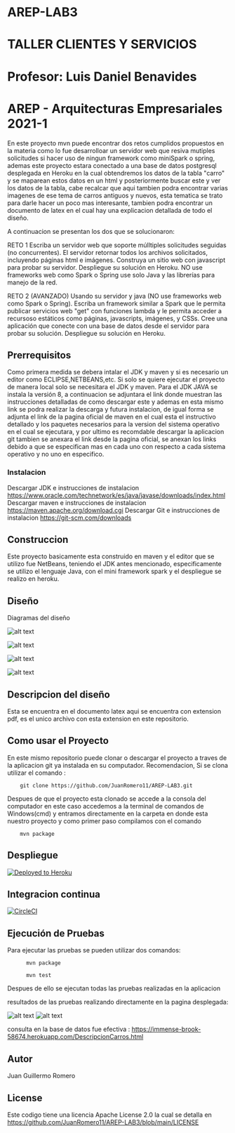 # AREP-LAB3


# TALLER CLIENTES Y SERVICIOS
# Profesor: Luis Daniel Benavides
# AREP - Arquitecturas Empresariales 2021-1

En este proyecto mvn puede encontrar dos retos cumplidos propuestos en la materia como lo fue desarrolloar un servidor web que resiva mutiples solicitudes si hacer uso de ningun framework como miniSpark o spring, ademas este proyecto estara conectado a una base de datos postgresql desplegada en Heroku en la cual obtendremos los datos de la tabla "carro" y se maparean estos datos en un html y posteriormente buscar este y ver los datos de la tabla, cabe recalcar que aqui tambien podra encontrar varias imagenes de ese tema de carros antiguos y nuevos, esta tematica se trato para darle hacer un poco mas interesante, tambien podra encontrar un documento de latex en el cual hay una explicacion detallada de todo el diseño.

A continuacion se presentan los dos que se solucionaron:

RETO 1
Escriba un servidor web que soporte múlltiples solicitudes seguidas (no concurrentes). El servidor retornar todos los archivos solicitados, incluyendo páginas html e imágenes. Construya un sitio web con javascript para probar su servidor. Despliegue su solución en Heroku. NO use frameworks web como Spark o Spring use solo Java y las librerías para manejo de la red.

RETO 2 (AVANZADO)
Usando su  servidor y java (NO use frameworks web como Spark o Spring). Escriba un framework similar a Spark que le permita publicar servicios web "get" con funciones lambda y le permita acceder a recursoso estáticos como páginas, javascripts, imágenes, y CSSs. Cree una aplicación que conecte con una base de datos desde el servidor para probar su solución. Despliegue su solución en Heroku.
 
## Prerrequisitos

Como primera medida se debera intalar el JDK y maven y si es necesario un editor como ECLIPSE,NETBEANS,etc. Si solo se quiere ejecutar el proyecto de manera local solo se necesitara el JDK y maven. Para el JDK JAVA se instala la versión 8, a continuacion se adjuntara el link donde muestran las instrucciones detalladas de como descargar este y ademas en esta mismo link se podra realizar la descarga y futura instalacion, de igual forma se adjunta el link de la pagina oficial de maven en el cual esta el instructivo detallado y los paquetes necesarios para la version del sistema operativo en el cual se ejecutara, y por ultimo es recomdable descargar la aplicacion git tambien se anexara el link desde la pagina oficial, se anexan los links debido a que se especifican mas en cada uno con respecto a cada sistema operativo y no uno en especifico.

### Instalacion

Descargar JDK e instrucciones de instalacion
https://www.oracle.com/technetwork/es/java/javase/downloads/index.html
Descargar maven e instrucciones de instalacion
https://maven.apache.org/download.cgi
Descargar Git e instrucciones de instalacion
https://git-scm.com/downloads

## Construccion
Este proyecto basicamente esta construido en maven y el editor que se utilizo fue NetBeans, teniendo el JDK antes mencionado, especificamente se utilizo el lenguaje Java, con el mini framework spark y el despliegue se realizo en heroku.

## Diseño
Diagramas del diseño

![alt text](https://github.com/JuanRomero11/AREP-LAB3/blob/main/images/principalArep.PNG)

![alt text](https://github.com/JuanRomero11/AREP-LAB3/blob/main/images/model.PNG)

![alt text](https://github.com/JuanRomero11/AREP-LAB3/blob/main/images/Persistence.PNG)

![alt text](https://github.com/JuanRomero11/AREP-LAB3/blob/main/images/persitenceImpl.PNG)


## Descripcion del diseño
Esta se encuentra en el documento latex aqui se encuentra con extension pdf, es el unico archivo con esta extension en este repositorio.

## Como usar el Proyecto
En este mismo repositorio puede clonar o descargar el proyecto a traves de la aplicacion git ya instalada en su computador. Recomendacion, Si se clona utilizar el comando :

        git clone https://github.com/JuanRomero11/AREP-LAB3.git
        
Despues de que el proyecto esta clonado se accede a la consola del computador en este caso accedemos a la terminal de comandos de Windows(cmd) y entramos directamente en la carpeta en donde esta nuestro proyecto y como primer paso compilamos con el comando 

        mvn package

      
## Despliegue

[![Deployed to Heroku](https://www.herokucdn.com/deploy/button.png)](https://immense-brook-58674.herokuapp.com/index.html)

## Integracion continua

[![CircleCI](https://circleci.com/gh/circleci/circleci-docs.svg?style=svg)](https://app.circleci.com/pipelines/github/JuanRomero11/AREP-LAB3)

## Ejecución de Pruebas

Para ejecutar las pruebas se pueden utilizar dos comandos:

          mvn package
          
          mvn test
          
Despues de ello se ejecutan todas las pruebas realizadas en la aplicacion

resultados de las pruebas realizando directamente en la pagina desplegada:

![alt text](https://github.com/JuanRomero11/AREP-LAB3/blob/main/images/caminoneta.PNG)
![alt text](https://github.com/JuanRomero11/AREP-LAB3/blob/main/images/charger.PNG)

consulta en la base de datos fue efectiva :
https://immense-brook-58674.herokuapp.com/DescripcionCarros.html

## Autor
Juan Guillermo Romero 
## License
Este codigo tiene una licencia Apache License 2.0 la cual se detalla en https://github.com/JuanRomero11/AREP-LAB3/blob/main/LICENSE
